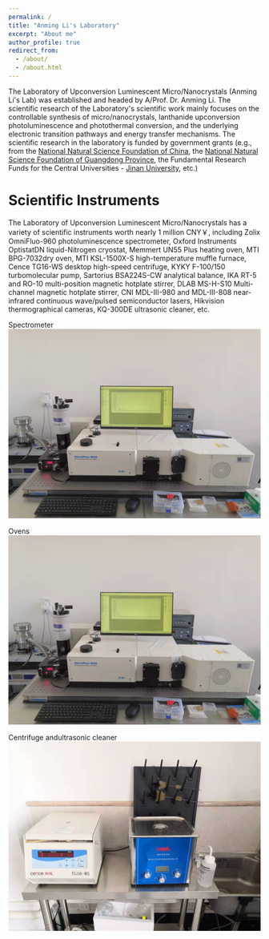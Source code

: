 ```yaml
---
permalink: /
title: "Anming Li's Laboratory"
excerpt: "About me"
author_profile: true
redirect_from: 
  - /about/
  - /about.html
---
```


The Laboratory of Upconversion Luminescent Micro/Nanocrystals (Anming Li's Lab) was established and headed by A/Prof. Dr. Anming Li. The scientific research of the Laboratory's scientific work mainly focuses on the controllable synthesis of micro/nanocrystals, lanthanide upconversion photoluminescence and photothermal conversion, and the underlying electronic transition pathways and energy transfer mechanisms. The scientific research in the laboratory is funded by government grants (e.g., from the [National Natural Science Foundation of China](https://www.nsfc.gov.cn/english/site_1/index.html), the [National Natural Science Foundation of Guangdong Province](http://gdstc.gd.gov.cn/), the Fundamental Research Funds for the Central Universities - [Jinan University](https://www.jnu.edu.cn/), etc.)

Scientific Instruments
======
The Laboratory of Upconversion Luminescent Micro/Nanocrystals has a variety of scientific  instruments worth nearly 1 million CNY￥, including Zolix OmniFluo-960 photoluminescence spectrometer, Oxford Instruments OptistatDN liquid-Nitrogen cryostat, Memmert UN55 Plus heating oven, MTI BPG-7032dry oven, MTI KSL-1500X-S high-temperature muffle furnace, Cence TG16-WS desktop high-speed centrifuge, KYKY F-100/150 turbomolecular pump, Sartorius BSA224S-CW analytical balance, IKA RT-5 and RO-10 multi-position magnetic hotplate stirrer, DLAB MS-H-S10 Multi-channel magnetic hotplate stirrer, CNI MDL-III-980 and MDL-III-808 near-infrared continuous wave/pulsed semiconductor lasers, Hikvision thermographical cameras, KQ-300DE ultrasonic cleaner, etc.


Spectrometer
![Spectrometer](/images/spectrometer.jpg)

Ovens
![Ovens](/images/spectrometer.jpg)

Centrifuge andultrasonic cleaner
![Centrifuge](/images/centrifugate.jpg)